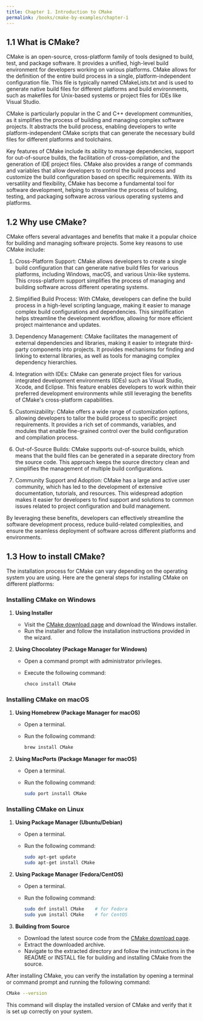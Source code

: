 ```yaml
---
title: Chapter 1. Introduction to CMake
permalink: /books/cmake-by-examples/chapter-1
---
```


## 1.1 What is CMake?

CMake is an open-source, cross-platform family of tools designed to build, test, and package software. It provides a unified, high-level build environment for developers working on various platforms. CMake allows for the definition of the entire build process in a single, platform-independent configuration file. This file is typically named CMakeLists.txt and is used to generate native build files for different platforms and build environments, such as makefiles for Unix-based systems or project files for IDEs like Visual Studio.

CMake is particularly popular in the C and C++ development communities, as it simplifies the process of building and managing complex software projects. It abstracts the build process, enabling developers to write platform-independent CMake scripts that can generate the necessary build files for different platforms and toolchains.

Key features of CMake include its ability to manage dependencies, support for out-of-source builds, the facilitation of cross-compilation, and the generation of IDE project files. CMake also provides a range of commands and variables that allow developers to control the build process and customize the build configuration based on specific requirements. With its versatility and flexibility, CMake has become a fundamental tool for software development, helping to streamline the process of building, testing, and packaging software across various operating systems and platforms.

## 1.2 Why use CMake?

CMake offers several advantages and benefits that make it a popular choice for building and managing software projects. Some key reasons to use CMake include:

1. Cross-Platform Support: CMake allows developers to create a single build configuration that can generate native build files for various platforms, including Windows, macOS, and various Unix-like systems. This cross-platform support simplifies the process of managing and building software across different operating systems.

2. Simplified Build Process: With CMake, developers can define the build process in a high-level scripting language, making it easier to manage complex build configurations and dependencies. This simplification helps streamline the development workflow, allowing for more efficient project maintenance and updates.

3. Dependency Management: CMake facilitates the management of external dependencies and libraries, making it easier to integrate third-party components into projects. It provides mechanisms for finding and linking to external libraries, as well as tools for managing complex dependency hierarchies.

4. Integration with IDEs: CMake can generate project files for various integrated development environments (IDEs) such as Visual Studio, Xcode, and Eclipse. This feature enables developers to work within their preferred development environments while still leveraging the benefits of CMake's cross-platform capabilities.

5. Customizability: CMake offers a wide range of customization options, allowing developers to tailor the build process to specific project requirements. It provides a rich set of commands, variables, and modules that enable fine-grained control over the build configuration and compilation process.

6. Out-of-Source Builds: CMake supports out-of-source builds, which means that the build files can be generated in a separate directory from the source code. This approach keeps the source directory clean and simplifies the management of multiple build configurations.

7. Community Support and Adoption: CMake has a large and active user community, which has led to the development of extensive documentation, tutorials, and resources. This widespread adoption makes it easier for developers to find support and solutions to common issues related to project configuration and build management.

By leveraging these benefits, developers can effectively streamline the software development process, reduce build-related complexities, and ensure the seamless deployment of software across different platforms and environments.

## 1.3 How to install CMake?

The installation process for CMake can vary depending on the operating system you are using. Here are the general steps for installing CMake on different platforms:

### Installing CMake on Windows

1. **Using Installer**
   - Visit the [CMake download page](https://CMake.org/download/) and download the Windows installer.
   - Run the installer and follow the installation instructions provided in the wizard.

2. **Using Chocolatey (Package Manager for Windows)**
   - Open a command prompt with administrator privileges.
   - Execute the following command:
  
     ```bash
     choco install CMake
     ```

### Installing CMake on macOS

1. **Using Homebrew (Package Manager for macOS)**
   - Open a terminal.
   - Run the following command:
  
     ```bash
     brew install CMake
     ```

2. **Using MacPorts (Package Manager for macOS)**
   - Open a terminal.
   - Run the following command:

     ```bash
     sudo port install CMake
     ```

### Installing CMake on Linux

1. **Using Package Manager (Ubuntu/Debian)**
   - Open a terminal.
   - Run the following command:

     ```bash
     sudo apt-get update
     sudo apt-get install CMake
     ```

2. **Using Package Manager (Fedora/CentOS)**
   - Open a terminal.
   - Run the following command:

     ```bash
     sudo dnf install CMake    # for Fedora
     sudo yum install CMake    # for CentOS
     ```

3. **Building from Source**
   - Download the latest source code from the [CMake download page](https://CMake.org/download/).
   - Extract the downloaded archive.
   - Navigate to the extracted directory and follow the instructions in the README or INSTALL file for building and installing CMake from the source.

After installing CMake, you can verify the installation by opening a terminal or command prompt and running the following command:

```bash
CMake --version
```

This command will display the installed version of CMake and verify that it is set up correctly on your system.
